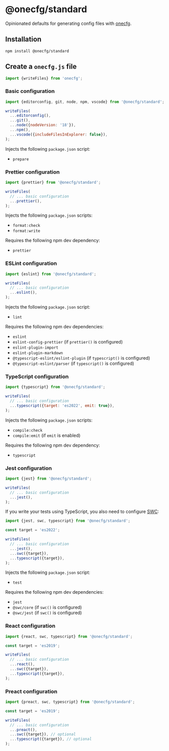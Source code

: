 # @onecfg/standard

Opinionated defaults for generating config files with
[onecfg](https://github.com/clebert/onecfg).

## Installation

```
npm install @onecfg/standard
```

## Create a `onecfg.js` file

```js
import {writeFiles} from 'onecfg';
```

### Basic configuration

```js
import {editorconfig, git, node, npm, vscode} from '@onecfg/standard';

writeFiles(
  ...editorconfig(),
  ...git(),
  ...node({nodeVersion: '18'}),
  ...npm(),
  ...vscode({includeFilesInExplorer: false}),
);
```

Injects the following `package.json` script:

- `prepare`

### Prettier configuration

```js
import {prettier} from '@onecfg/standard';

writeFiles(
  // ... basic configuration
  ...prettier(),
);
```

Injects the following `package.json` scripts:

- `format:check`
- `format:write`

Requires the following npm dev dependency:

- `prettier`

### ESLint configuration

```js
import {eslint} from '@onecfg/standard';

writeFiles(
  // ... basic configuration
  ...eslint(),
);
```

Injects the following `package.json` script:

- `lint`

Requires the following npm dev dependencies:

- `eslint`
- `eslint-config-prettier` (if `prettier()` is configured)
- `eslint-plugin-import`
- `eslint-plugin-markdown`
- `@typescript-eslint/eslint-plugin` (if `typescript()` is configured)
- `@typescript-eslint/parser` (if `typescript()` is configured)

### TypeScript configuration

```js
import {typescript} from '@onecfg/standard';

writeFiles(
  // ... basic configuration
  ...typescript({target: 'es2022', emit: true}),
);
```

Injects the following `package.json` scripts:

- `compile:check`
- `compile:emit` (if `emit` is enabled)

Requires the following npm dev dependency:

- `typescript`

### Jest configuration

```js
import {jest} from '@onecfg/standard';

writeFiles(
  // ... basic configuration
  ...jest(),
);
```

If you write your tests using TypeScript, you also need to configure
[SWC](https://swc.rs):

```js
import {jest, swc, typescript} from '@onecfg/standard';

const target = 'es2022';

writeFiles(
  // ... basic configuration
  ...jest(),
  ...swc({target}),
  ...typescript({target}),
);
```

Injects the following `package.json` script:

- `test`

Requires the following npm dev dependencies:

- `jest`
- `@swc/core` (if `swc()` is configured)
- `@swc/jest` (if `swc()` is configured)

### React configuration

```js
import {react, swc, typescript} from '@onecfg/standard';

const target = 'es2019';

writeFiles(
  // ... basic configuration
  ...react(),
  ...swc({target}),
  ...typescript({target}),
);
```

### Preact configuration

```js
import {preact, swc, typescript} from '@onecfg/standard';

const target = 'es2019';

writeFiles(
  // ... basic configuration
  ...preact(),
  ...swc({target}), // optional
  ...typescript({target}), // optional
);
```
